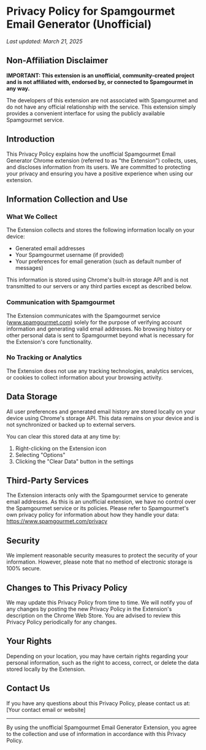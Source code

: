 # Privacy Policy for Spamgourmet Email Generator (Unofficial)

*Last updated: March 21, 2025*

## Non-Affiliation Disclaimer

**IMPORTANT: This extension is an unofficial, community-created project and is not affiliated with, endorsed by, or connected to Spamgourmet in any way.**

The developers of this extension are not associated with Spamgourmet and do not have any official relationship with the service. This extension simply provides a convenient interface for using the publicly available Spamgourmet service.

## Introduction

This Privacy Policy explains how the unofficial Spamgourmet Email Generator Chrome extension (referred to as "the Extension") collects, uses, and discloses information from its users. We are committed to protecting your privacy and ensuring you have a positive experience when using our extension.

## Information Collection and Use

### What We Collect

The Extension collects and stores the following information locally on your device:

* Generated email addresses
* Your Spamgourmet username (if provided)
* Your preferences for email generation (such as default number of messages)

This information is stored using Chrome's built-in storage API and is not transmitted to our servers or any third parties except as described below.

### Communication with Spamgourmet

The Extension communicates with the Spamgourmet service (www.spamgourmet.com) solely for the purpose of verifying account information and generating valid email addresses. No browsing history or other personal data is sent to Spamgourmet beyond what is necessary for the Extension's core functionality.

### No Tracking or Analytics

The Extension does not use any tracking technologies, analytics services, or cookies to collect information about your browsing activity.

## Data Storage

All user preferences and generated email history are stored locally on your device using Chrome's storage API. This data remains on your device and is not synchronized or backed up to external servers.

You can clear this stored data at any time by:
1. Right-clicking on the Extension icon
2. Selecting "Options"
3. Clicking the "Clear Data" button in the settings

## Third-Party Services

The Extension interacts only with the Spamgourmet service to generate email addresses. As this is an unofficial extension, we have no control over the Spamgourmet service or its policies. Please refer to Spamgourmet's own privacy policy for information about how they handle your data: https://www.spamgourmet.com/privacy

## Security

We implement reasonable security measures to protect the security of your information. However, please note that no method of electronic storage is 100% secure.

## Changes to This Privacy Policy

We may update this Privacy Policy from time to time. We will notify you of any changes by posting the new Privacy Policy in the Extension's description on the Chrome Web Store. You are advised to review this Privacy Policy periodically for any changes.

## Your Rights

Depending on your location, you may have certain rights regarding your personal information, such as the right to access, correct, or delete the data stored locally by the Extension.

## Contact Us

If you have any questions about this Privacy Policy, please contact us at:
[Your contact email or website]

---

By using the unofficial Spamgourmet Email Generator Extension, you agree to the collection and use of information in accordance with this Privacy Policy. 